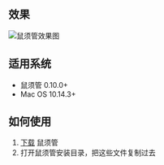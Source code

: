 ## 效果

![鼠须管效果图](https://i.loli.net/2019/01/10/5c36c4ff07368.png)

## 适用系统

- 鼠须管 0.10.0+
- Mac OS 10.14.3+

## 如何使用

1. [下载](https://rime.im/download/) 鼠须管
2. 打开鼠须管安装目录，把这些文件复制过去

